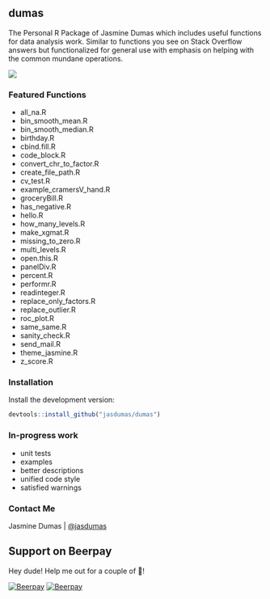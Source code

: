 ## dumas

The Personal R Package of Jasmine Dumas which includes useful functions for data analysis work. Similar to functions you see on Stack Overflow answers but functionalized for general use with emphasis on helping with the common mundane operations.

![](http://i.giphy.com/TlK63EUqnR3TmL4Kj3a.gif)

### Featured Functions

* all_na.R
* bin_smooth_mean.R
* bin_smooth_median.R
* birthday.R
* cbind.fill.R
* code_block.R
* convert_chr_to_factor.R
* create_file_path.R
* cv_test.R
* example_cramersV_hand.R
* groceryBill.R
* has_negative.R
* hello.R
* how_many_levels.R
* make_xgmat.R
* missing_to_zero.R
* multi_levels.R
* open.this.R
* panelDiv.R
* percent.R
* performr.R
* readinteger.R
* replace_only_factors.R
* replace_outlier.R
* roc_plot.R
* same_same.R
* sanity_check.R
* send_mail.R
* theme_jasmine.R
* z_score.R

### Installation

Install the development version: 

```r
devtools::install_github("jasdumas/dumas")
```

### In-progress work

* unit tests
* examples
* better descriptions
* unified code style
* satisfied warnings

### Contact Me

Jasmine Dumas | [@jasdumas](https://twitter.com/jasdumas)



## Support on Beerpay
Hey dude! Help me out for a couple of :beers:!

[![Beerpay](https://beerpay.io/jasdumas/dumas/badge.svg?style=beer-square)](https://beerpay.io/jasdumas/dumas)  [![Beerpay](https://beerpay.io/jasdumas/dumas/make-wish.svg?style=flat-square)](https://beerpay.io/jasdumas/dumas?focus=wish)